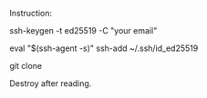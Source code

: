 Instruction:

ssh-keygen -t ed25519 -C "your email"

eval "$(ssh-agent -s)"
ssh-add ~/.ssh/id_ed25519

git clone <url>


Destroy after reading.

